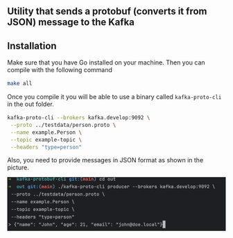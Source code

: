 ## Utility that sends a protobuf (converts it from JSON) message to the Kafka


## Installation

Make sure that you have Go installed on your machine. Then you can compile with the following command

```bash
make all
```

Once you compile it you will be able to use a binary called `kafka-proto-cli` in the out folder. 

```bash
kafka-proto-cli --brokers kafka.develop:9092 \
 --proto ../testdata/person.proto \
 --name example.Person \
 --topic example-topic \
 --headers "type=person"
```

Also, you need to provide messages in JSON format as shown in the picture.

![cli.png](docs/cli.png)

